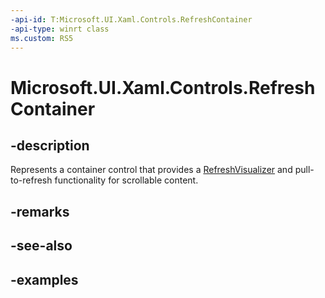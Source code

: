 ```yaml
---
-api-id: T:Microsoft.UI.Xaml.Controls.RefreshContainer
-api-type: winrt class
ms.custom: RS5
---
```

<!-- Class syntax.
public class RefreshContainer : ContentControl, ContentControl
-->

# Microsoft.UI.Xaml.Controls.RefreshContainer


## -description

Represents a container control that provides a [RefreshVisualizer](refreshvisualizer.md) and pull-to-refresh functionality for scrollable content.


## -remarks


## -see-also


## -examples


